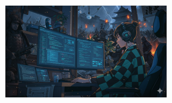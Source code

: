 ![Profile Image](image.png)

<!-- ![Hello World](https://backiee.com/static/wallpapers/1000x563/386745.jpg) -->

[//]: # (![Top Langs]&#40;https://github-readme-stats.vercel.app/api/top-langs/?username=userfrom1995&layout=compact&theme=modern&#41;)

[//]: # (<img src="https://raw.githubusercontent.com/userfrom1995/repository/branch/pie-chart.svg" alt="Languages Pie Chart" />)

[//]: # (![Repo Card]&#40;https://github-readme-stats.vercel.app/api/pin/?username=userfrom1995&repo=UniversityCanteen&theme=tokyonight&#41;)


[//]: # (## Languages and Tools ⚡)

[//]: # (![Top Langs]&#40;https://github-readme-stats.vercel.app/api/top-langs/?username=YourUsername&layout=compact&theme=radical&#41;)

[//]: # (### Language Usage Pie Chart)

[//]: # (<img src="https://raw.githubusercontent.com/username/repository/branch/pie-chart.svg" alt="Languages Pie Chart" width="400">)

[//]: # (![Wakatime Stats]&#40;https://github-readme-stats.vercel.app/api/wakatime?username=YourWakatimeUsername&theme=radical&#41;)
[//]: # ([![trophy]&#40;https://github-profile-trophy.vercel.app/?username=userfrom1995&theme=dracula&column=7&#41;]&#40;https://github.com/ryo-ma/github-profile-trophy&#41;)

[//]: # (## 🏆 Achievements)

[//]: # ([![trophy]&#40;https://github-profile-trophy.vercel.app/?username=userfrom1995&theme=radical&#41;]&#40;https://github.com/ryo-ma/github-profile-trophy&#41;)

[//]: # ()
[//]: # (## 📊 GitHub Stats)

[//]: # (![GitHub Stats]&#40;https://github-readme-stats.vercel.app/api?username=userfrom1995&show_icons=true&theme=radical&#41;)

[//]: # ()
[//]: # (## 🏆 Achievements with Themes)

[//]: # (### Default Theme)

[//]: # ([![trophy]&#40;https://github-profile-trophy.vercel.app/?username=userfrom1995&#41;]&#40;https://github.com/ryo-ma/github-profile-trophy&#41;)

[//]: # ()
[//]: # (### Dracula)

[//]: # ([![trophy]&#40;https://github-profile-trophy.vercel.app/?username=userfrom1995&theme=dracula&#41;]&#40;https://github.com/ryo-ma/github-profile-trophy&#41;)

[//]: # ()
[//]: # (### Gruvbox)

[//]: # ([![trophy]&#40;https://github-profile-trophy.vercel.app/?username=userfrom1995&theme=gruvbox&#41;]&#40;https://github.com/ryo-ma/github-profile-trophy&#41;)

[//]: # ()
[//]: # (### Onedark)

[//]: # ([![trophy]&#40;https://github-profile-trophy.vercel.app/?username=userfrom1995&theme=onedark&#41;]&#40;https://github.com/ryo-ma/github-profile-trophy&#41;)

[//]: # ()
[//]: # (### Tokyonight)

[//]: # ([![trophy]&#40;https://github-profile-trophy.vercel.app/?username=userfrom1995&theme=tokyonight&#41;]&#40;https://github.com/ryo-ma/github-profile-trophy&#41;)

[//]: # ()
[//]: # (### Radical)

[//]: # ([![trophy]&#40;https://github-profile-trophy.vercel.app/?username=userfrom1995&theme=radical&#41;]&#40;https://github.com/ryo-ma/github-profile-trophy&#41;)

[//]: # ()
[//]: # (### Algolia)

[//]: # ([![trophy]&#40;https://github-profile-trophy.vercel.app/?username=userfrom1995&theme=algolia&#41;]&#40;https://github.com/ryo-ma/github-profile-trophy&#41;)

[//]: # ()
[//]: # (### Monokai)

[//]: # ([![trophy]&#40;https://github-profile-trophy.vercel.app/?username=userfrom1995&theme=monokai&#41;]&#40;https://github.com/ryo-ma/github-profile-trophy&#41;)

[//]: # ()
[//]: # (### Darkhub)

[//]: # ([![trophy]&#40;https://github-profile-trophy.vercel.app/?username=userfrom1995&theme=darkhub&#41;]&#40;https://github.com/ryo-ma/github-profile-trophy&#41;)

[//]: # ()
[//]: # (### Discord)

[//]: # ([![trophy]&#40;https://github-profile-trophy.vercel.app/?username=userfrom1995&theme=discord&#41;]&#40;https://github.com/ryo-ma/github-profile-trophy&#41;)

[//]: # ()
[//]: # (### Flat)

[//]: # ([![trophy]&#40;https://github-profile-trophy.vercel.app/?username=userfrom1995&theme=flat&#41;]&#40;https://github.com/ryo-ma/github-profile-trophy&#41;)

[//]: # ()
[//]: # (### Matrix)

[//]: # ([![trophy]&#40;https://github-profile-trophy.vercel.app/?username=userfrom1995&theme=matrix&#41;]&#40;https://github.com/ryo-ma/github-profile-trophy&#41;)

[//]: # ()
[//]: # (### Nord)

[//]: # ([![trophy]&#40;https://github-profile-trophy.vercel.app/?username=userfrom1995&theme=nord&#41;]&#40;https://github.com/ryo-ma/github-profile-trophy&#41;)

[//]: # ()
[//]: # (### Solarized Dark)

[//]: # ([![trophy]&#40;https://github-profile-trophy.vercel.app/?username=userfrom1995&theme=solarized-dark&#41;]&#40;https://github.com/ryo-ma/github-profile-trophy&#41;)

[//]: # ()
[//]: # (## 📊 GitHub Stats with Themes)

[//]: # (### Default Theme)

[//]: # (![GitHub Stats]&#40;https://github-readme-stats.vercel.app/api?username=userfrom1995&show_icons=true&#41;)

[//]: # ()
[//]: # (### Dracula)

[//]: # (![GitHub Stats]&#40;https://github-readme-stats.vercel.app/api?username=userfrom1995&show_icons=true&theme=dracula&#41;)

[//]: # ()
[//]: # (### Gruvbox)

[//]: # (![GitHub Stats]&#40;https://github-readme-stats.vercel.app/api?username=userfrom1995&show_icons=true&theme=gruvbox&#41;)

[//]: # ()
[//]: # (### Onedark)

[//]: # (![GitHub Stats]&#40;https://github-readme-stats.vercel.app/api?username=userfrom1995&show_icons=true&theme=onedark&#41;)

[//]: # ()
[//]: # (### Tokyonight)

[//]: # (![GitHub Stats]&#40;https://github-readme-stats.vercel.app/api?username=userfrom1995&show_icons=true&theme=tokyonight&#41;)

[//]: # ()
[//]: # (### Radical)

[//]: # (![GitHub Stats]&#40;https://github-readme-stats.vercel.app/api?username=userfrom1995&show_icons=true&theme=radical&#41;)

[//]: # ()
[//]: # (### Algolia)

[//]: # (![GitHub Stats]&#40;https://github-readme-stats.vercel.app/api?username=userfrom1995&show_icons=true&theme=algolia&#41;)

[//]: # ()
[//]: # (### Monokai)

[//]: # (![GitHub Stats]&#40;https://github-readme-stats.vercel.app/api?username=userfrom1995&show_icons=true&theme=monokai&#41;)

[//]: # ()
[//]: # (### Darkhub)

[//]: # (![GitHub Stats]&#40;https://github-readme-stats.vercel.app/api?username=userfrom1995&show_icons=true&theme=darkhub&#41;)

[//]: # ()
[//]: # (### Discord)

[//]: # (![GitHub Stats]&#40;https://github-readme-stats.vercel.app/api?username=userfrom1995&show_icons=true&theme=discord&#41;)

[//]: # ()
[//]: # (### Flat)

[//]: # (![GitHub Stats]&#40;https://github-readme-stats.vercel.app/api?username=userfrom1995&show_icons=true&theme=flat&#41;)

[//]: # ()
[//]: # (### Matrix)

[//]: # (![GitHub Stats]&#40;https://github-readme-stats.vercel.app/api?username=userfrom1995&show_icons=true&theme=matrix&#41;)

[//]: # ()
[//]: # (### Nord)

[//]: # (![GitHub Stats]&#40;https://github-readme-stats.vercel.app/api?username=userfrom1995&show_icons=true&theme=nord&#41;)

[//]: # ()
[//]: # (### Solarized Dark)

[//]: # (![GitHub Stats]&#40;https://github-readme-stats.vercel.app/api?username=userfrom1995&show_icons=true&theme=solarized-dark&#41;)
